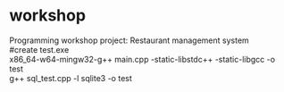 # workshop<br>
Programming workshop project: Restaurant management system<br>
#create test.exe<br>
x86_64-w64-mingw32-g++ main.cpp -static-libstdc++ -static-libgcc -o test<br>
g++ sql_test.cpp -l sqlite3 -o test<br>